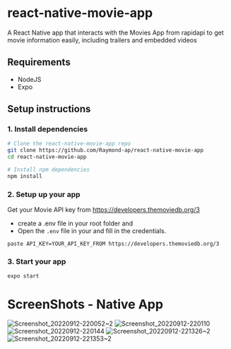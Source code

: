 # react-native-movie-app
A React Native app that interacts with the Movies App from rapidapi to get movie information easily, including trailers and embedded videos

## Requirements

- NodeJS
- Expo

## Setup instructions

### 1. Install dependencies

```sh
# Clone the react-native-movie-app repo
git clone https://github.com/Raymond-ap/react-native-movie-app
cd react-native-movie-app

# Install npm dependencies
npm install
```

### 2. Setup up your app

Get your Movie API key from https://developers.themoviedb.org/3

- create a .env file in your root folder and
- Open the `.env` file in your and fill in the credentials.
```
paste API_KEY=YOUR_API_KEY_FROM https://developers.themoviedb.org/3
```

### 3. Start your app
```
expo start
```

# ScreenShots - Native App
![Screenshot_20220912-220052~2](https://user-images.githubusercontent.com/63607228/189855564-dea96dae-c470-4faa-b5e5-8563d8b86f77.png)
![Screenshot_20220912-220110](https://user-images.githubusercontent.com/63607228/189855688-6b4ae1ef-8718-4bc0-91b3-189a0b04ae9b.png)
![Screenshot_20220912-220144](https://user-images.githubusercontent.com/63607228/189855891-543741d2-e519-4cd5-b603-876942fd1f9a.png)
![Screenshot_20220912-221326~2](https://user-images.githubusercontent.com/63607228/189855989-cbb9687c-0520-4164-8c9e-4e59a477b9bf.png)
![Screenshot_20220912-221353~2](https://user-images.githubusercontent.com/63607228/189856068-b363ddc8-9cf5-4468-bec8-065fa54d7698.png)


